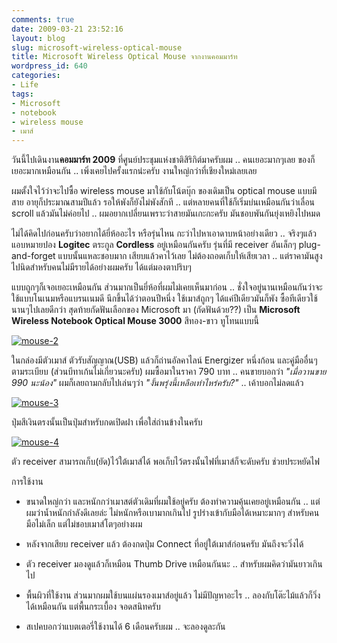 ```yaml
---
comments: true
date: 2009-03-21 23:52:16
layout: blog
slug: microsoft-wireless-optical-mouse
title: Microsoft Wireless Optical Mouse จากงานคอมมาร์ท
wordpress_id: 640
categories:
- Life
tags:
- Microsoft
- notebook
- wireless mouse
- เมาส์
---
```


วันนี้ไปเดินงาน**คอมมาร์ท 2009** ที่ศูนย์ประชุมแห่งชาติสิริกิต์มาครับผม .. คนเยอะมากๆเลย ของก็เยอะมากเหมือนกัน .. เพิ่งเคยไปครั้งแรกน่ะครับ งานใหญ่กว่าที่เชียงใหม่เลยเลย

 

ผมตั้งใจไว้ว่าจะไปซื้อ wireless mouse มาใช้กับโน้ตบุ๊ก ของเดิมเป็น optical mouse แบบมีสาย อายุก็ประมาณสามปีแล้ว รอให้พังก็ยังไม่พังสักที .. แต่หลายคนที่ใช้ก็เริ่มบ่นเหมือนกันว่าเลื่อน scroll แล้วมันไม่ค่อยไป .. ผมอยากเปลี่ยนเพราะว่าสายมันเกะกะครับ มันชอบพันกันยุ่งเหยิงไปหมด 

 

ไม่ได้คิดไปก่อนครับว่าอยากได้ยี่ห้ออะไร หรือรุ่นไหน กะว่าไปหาเอาดาบหน้าอย่างเดียว .. จริงๆแล้วแอบหมายปอง **Logitec** ตระกูล **Cordless** อยู่เหมือนกันครับ รุ่นที่มี receiver อันเล็กๆ plug-and-forget แบบนั้นแหละชอบมาก เสียบแล้วคาไว้เลย ไม่ต้องถอดเก็บให้เสียเวลา .. แต่ราคามันสูงไปนิดสำหรับคนไม่มีรายได้อย่างผมครับ ได้แต่มองตาปริบๆ

 

แบบถูกๆก็เจอเยอะเหมือนกัน ส่วนมากเป็นยี่ห้อที่ผมไม่เคยเห็นมาก่อน .. ชั่งใจอยู่นานเหมือนกันว่าจะใช้แบบโนเนมหรือแบรนเนมดี นึกขึ้นได้ว่าตอนปีหนึ่ง ใช้เมาส์ถูกๆ ได้แค่ปีเดียวมันก็พัง ซื้อทีเดียวใช้นานๆไปเลยดีกว่า สุดท้ายกัดฟันเลือกของ Microsoft มา (กัดฟันด้วย??) เป็น **Microsoft Wireless Notebook Optical Mouse 3000** สีทอง-ขาว ทูโทนแบบนี้

 

[![mouse-2](http://www.armno.in.th/wp-content/uploads/2009/03/mouse2-thumb.jpg)](http://www.armno.in.th/wp-content/uploads/2009/03/mouse2.jpg)

 

ในกล่องมีตัวเมาส์ ตัวรับสัญญาณ(USB) แล้วก็ถ่านอัลคาไลน์ Energizer หนึ่งก้อน และคู่มืออื่นๆตามระเบียบ (ส่วนบีทาเก้นไม่เกี่ยวนะครับ) ผมซื้อมาในราคา 790 บาท .. คนขายบอกว่า _"เมื่อวานขาย 990 นะน้อง"_ ผมก็เลยถามกลับไปเล่นๆว่า _"งั้นพรุ่งนี้เหลือเท่าไหร่ครับ?"_ .. เค้าบอกไม่ลดแล้ว

[![mouse-3](http://www.armno.in.th/wp-content/uploads/2009/03/mouse3-thumb.jpg)](http://www.armno.in.th/wp-content/uploads/2009/03/mouse3.jpg)

 

 

ปุ่มสีเงินตรงนั้นเป็นปุ่มสำหรับกดเปิดฝา เพื่อใส่ถ่านข้างในครับ

 

[![mouse-4](http://www.armno.in.th/wp-content/uploads/2009/03/mouse4-thumb.jpg)](http://www.armno.in.th/wp-content/uploads/2009/03/mouse4.jpg)

 

ตัว receiver สามารถเก็บ(ยัด)ไว้ใต้เมาส์ได้ พอเก็บไว้ตรงนั้นไฟที่เมาส์ก็จะดับครับ ช่วยประหยัดไฟ

 

การใช้งาน

 

  
  * ขนาดใหญ่กว่า และหนักกว่าเมาสต์ตัวเดิมที่ผมใช้อยู่ครับ ต้องทำความคุ้นเคยอยู่เหมือนกัน .. แต่ผมว่าน้ำหนักกำลังดีเลยล่ะ ไม่หนักหรือเบามากเกินไป รูปร่างเข้ากับมือได้เหมาะมากๆ สำหรับคนมือไม่เล็ก แต่ไม่ชอบเมาส์โตๆอย่างผม
   
  * หลังจากเสียบ receiver แล้ว ต้องกดปุ่ม Connect ที่อยู่ใต้เมาส์ก่อนครับ มันถึงจะวิ่งได้
   
  * ตัว receiver มองดูแล้วก็เหมือน Thumb Drive เหมือนกันนะ .. สำหรับผมคิดว่ามันยาวเกินไป
   
  * พื้นผิวที่ใช้งาน ส่วนมากผมใช้บนแผ่นรองเมาส์อยู่แล้ว ไม่มีปัญหาอะไร .. ลองกับโต๊ะไม้แล้วก็วิ่งได้เหมือนกัน แต่พื้นกระเบื้อง จอดสนิทครับ 
   
  * สเปคบอกว่าแบตเตอรี่ใช้งานได้ 6 เดือนครับผม .. จะลองดูละกัน
